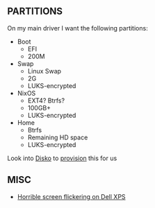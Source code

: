 ## PARTITIONS

On my main driver I want the following partitions:

- Boot
    - EFI
    - 200M
- Swap
    - Linux Swap
    - 2G
    - LUKS-encrypted
- NixOS
    - EXT4? Btrfs?
    - 100GB+
    - LUKS-encrypted
- Home
    - Btrfs
    - Remaining HD space
    - LUKS-encrypted

Look into [Disko](https://github.com/nix-community/disko?tab=readme-ov-file) to [provision](https://github.com/nix-community/disko?tab=readme-ov-file#sample-configuration-and-cli-command) this for us

## MISC

- [Horrible screen flickering on Dell XPS](https://www.dell.com/community/en/conversations/linux-general/xps-13-7390-ubuntu-screen-flickering/647f8528f4ccf8a8de410276)
